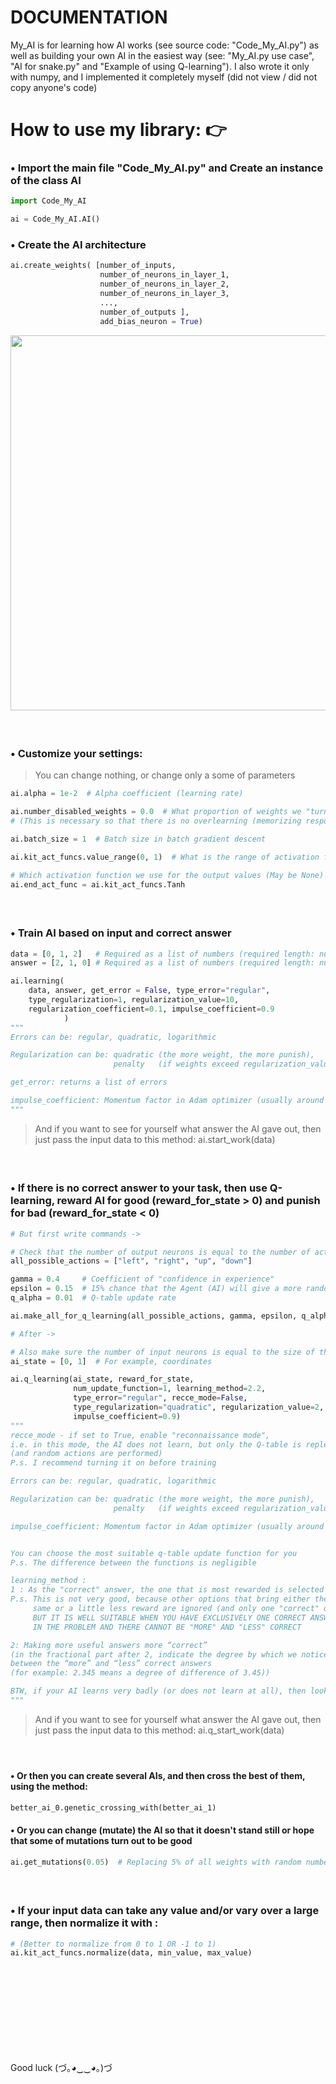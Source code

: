 # DOCUMENTATION
My_AI is for learning how AI works (see source code: "Code_My_AI.py") as well as building your own AI in the easiest way (see: "My_AI.py use case", "AI for snake.py" and "Example of using Q-learning"). I also wrote it only with numpy, and I implemented it completely myself (did not view / did not copy anyone's code)

# How to use my library: 👉
### • Import the main file "Code_My_AI.py" and Create an instance of the class AI
```python
import Code_My_AI

ai = Code_My_AI.AI()
```

### • Create the AI architecture
```python
ai.create_weights( [number_of_inputs,
                    number_of_neurons_in_layer_1,
                    number_of_neurons_in_layer_2, 
                    number_of_neurons_in_layer_3, 
                    ...,
                    number_of_outputs ],
                    add_bias_neuron = True)
```
<div id="header" align="left">
  <img src="https://i.ibb.co/nbbTLZS/Usage-example.png" width="600"/>
</div>


####  
### • Customize your settings:
> You can change nothing, or change only a some of parameters

```python
ai.alpha = 1e-2  # Alpha coefficient (learning rate)

ai.number_disabled_weights = 0.0  # What proportion of weights we "turn off" during training
# (This is necessary so that there is no overlearning (memorizing responses instead of finding correlations))

ai.batch_size = 1  # Batch size in batch gradient descent

ai.kit_act_funcs.value_range(0, 1)  # What is the range of activation functions

# Which activation function we use for the output values (May be None)
ai.end_act_func = ai.kit_act_funcs.Tanh
```


####  
### • Train AI based on input and correct answer

```python
data = [0, 1, 2]   # Required as a list of numbers (required length: number of inputs)
answer = [2, 1, 0] # Required as a list of numbers (required length: number of outputs)

ai.learning(
    data, answer, get_error = False, type_error="regular",
    type_regularization=1, regularization_value=10,
    regularization_coefficient=0.1, impulse_coefficient=0.9
            )
"""
Errors can be: regular, quadratic, logarithmic

Regularization can be: quadratic (the more weight, the more punish),
                       penalty   (if weights exceed regularization_value, then we punish)

get_error: returns a list of errors

impulse_coefficient: Momentum factor in Adam optimizer (usually around 0.7 ~ 0.99)
"""
```
> And if you want to see for yourself what answer the AI gave out, then just pass the input data to this method:  ai.start_work(data)


####  
### • If there is no correct answer to your task, then use Q-learning, reward AI for good (reward_for_state > 0) and punish for bad (reward_for_state < 0)

```python
# But first write commands ->

# Check that the number of output neurons is equal to the number of actions
all_possible_actions = ["left", "right", "up", "down"]

gamma = 0.4     # Coefficient of "confidence in experience"
epsilon = 0.15  # 15% chance that the Agent (AI) will give a more random answer (Needed to "study" the environment)
q_alpha = 0.01  # Q-table update rate

ai.make_all_for_q_learning(all_possible_actions, gamma, epsilon, q_alpha)

# After ->

# Also make sure the number of input neurons is equal to the size of the state list
ai_state = [0, 1]  # For example, coordinates

ai.q_learning(ai_state, reward_for_state,
              num_update_function=1, learning_method=2.2,
              type_error="regular", recce_mode=False,
              type_regularization="quadratic", regularization_value=2, regularization_coefficient=0.1,
              impulse_coefficient=0.9)
"""
recce_mode - if set to True, enable "reconnaissance mode",
i.e. in this mode, the AI does not learn, but only the Q-table is replenished
(and random actions are performed)
P.s. I recommend turning it on before training

Errors can be: regular, quadratic, logarithmic

Regularization can be: quadratic (the more weight, the more punish),
                       penalty   (if weights exceed regularization_value, then we punish)

impulse_coefficient: Momentum factor in Adam optimizer (usually around 0.7 ~ 0.99)


You can choose the most suitable q-table update function for you
P.s. The difference between the functions is negligible

learning_method :
1 : As the "correct" answer, the one that is most rewarded is selected
P.s. This is not very good, because other options that bring either the
     same or a little less reward are ignored (and only one "correct" one is selected).
     BUT IT IS WELL SUITABLE WHEN YOU HAVE EXCLUSIVELY ONE CORRECT ANSWER
     IN THE PROBLEM AND THERE CANNOT BE "MORE" AND "LESS" CORRECT

2: Making more useful answers more “correct”
(in the fractional part after 2, indicate the degree by which we notice the discrepancy
between the “more” and “less” correct answers 
(for example: 2.345 means a degree of difference of 3.45))

BTW, if your AI learns very badly (or does not learn at all), then look at the Q-table, if there are mostly (> 50%) negative numbers, then in this case you need to reward more and punish less (so that there are more positive numbers)
"""
```
> And if you want to see for yourself what answer the AI gave out, then just pass the input data to this method:  ai.q_start_work(data) 


####  
#### • Or then you can create several AIs, and then cross the best of them, using the method:
```python
better_ai_0.genetic_crossing_with(better_ai_1)
```


#### • Or you can change (mutate) the AI so that it doesn't stand still or hope that some of mutations turn out to be good
```python
ai.get_mutations(0.05)  # Replacing 5% of all weights with random numbers
```

####  
### • If your input data can take any value and/or vary over a large range, then normalize it with :

```python
# (Better to normalize from 0 to 1 OR -1 to 1)
ai.kit_act_funcs.normalize(data, min_value, max_value)
```


####  
####  
####  
####  
Good luck
(づ｡◕‿‿◕｡)づ
